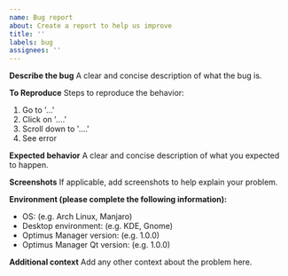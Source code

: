 ```yaml
---
name: Bug report
about: Create a report to help us improve
title: ''
labels: bug
assignees: ''
---
```


**Describe the bug**
A clear and concise description of what the bug is.

**To Reproduce**
Steps to reproduce the behavior:

1.  Go to '...'
2.  Click on '....'
3.  Scroll down to '....'
4.  See error

**Expected behavior**
A clear and concise description of what you expected to happen.

**Screenshots**
If applicable, add screenshots to help explain your problem.

**Environment (please complete the following information):**

-   OS: (e.g. Arch Linux, Manjaro)
-   Desktop environment: (e.g. KDE, Gnome)
-   Optimus Manager version: (e.g. 1.0.0)
-   Optimus Manager Qt version: (e.g. 1.0.0)

**Additional context**
Add any other context about the problem here.
